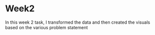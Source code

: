 # Week2
In this week 2 task, I transformed the data and then created the visuals based on the various problem statement 
